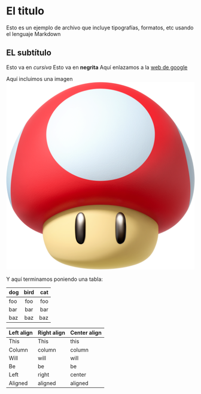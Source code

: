 # El titulo

Esto es un ejemplo de archivo que incluye tipografías, formatos, etc usando el lenguaje Markdown


## EL subtítulo
Esto va en *cursiva*
Esto va en **negrita**
Aquí enlazamos a la [web de google](http://www.google.com)

Aquí incluimos una imagen
![imagen](https://github.com/dcarmor99/Test/blob/main/champi.png)


Y aquí terminamos poniendo una tabla:

dog | bird  | cat
:-- | :--:  | --:
foo | foo   | foo
bar | bar   | bar
baz | baz   | baz

| Left align | Right align | Center align |
|------------|-------------|--------------|
| This       |        This |     this     |
| Column     |      column |    column    |
| Will       |        will |     will     |
| Be         |          be |      be      |
| Left       |       right |    center    |
| Aligned    |     aligned |    aligned   |
